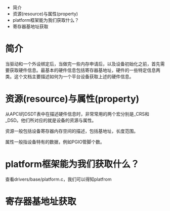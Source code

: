 + 简介
+ 资源(resource)与属性(property)
+ platform框架能为我们获取什么？
+ 寄存器基地址获取

# 简介
当驱动和一个外设绑定后，当做完一些内存申请后，以及设备初始化之前，首先需要获取硬件信息。最基本的硬件信息包括寄存器基地址，硬件的一些特定信息两类。这个文档主要描述如何为一个平台设备获取上述的硬件信息。

# 资源(resource)与属性(property)
从APCI的DSDT表中在描述硬件信息时，非常常用的两个宏分别是_CRS和_DSD。他们所对应的就是设备的资源与属性。

资源一般包括设备寄存器内存空间的描述，包括基地址，长度范围。

属性一般指设备特有的数据，例如PGIO管脚个数。

# platform框架能为我们获取什么？
查看drivers/base/platform.c，我们可以得知platfrom

# 寄存器基地址获取
